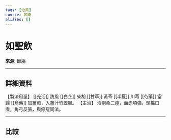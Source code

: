 ```yaml
---
tags: [治風]
source: 節庵
aliases: []
---
```


# 如聖飲

**來源**: 節庵  

---

## 詳細資料
【製法用量】 [[羌活]] 防風 [[白芷]] 柴胡 [[甘草]] 黃芩 [[半夏]] 川芎 [[芍藥]] 當歸 [[烏藥]] 加薑煎，入薑汁竹瀝服。
【主治】
治剛柔二痙，面赤項強，頭搖口噤，角弓反張，與瘛瘲同法。

---

## 比較
